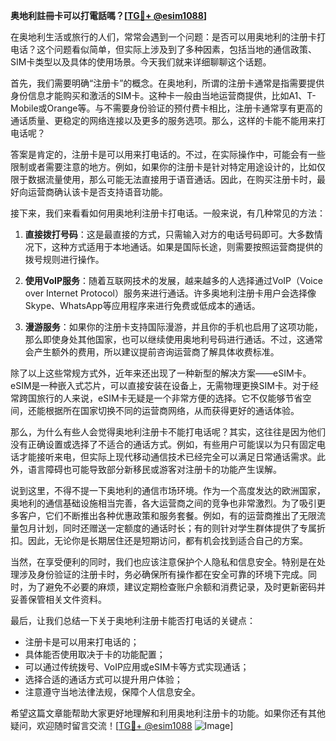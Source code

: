 **奥地利註冊卡可以打電話嗎？[[TG💪+ @esim1088](https://t.me/s/esim1088)]**

在奥地利生活或旅行的人们，常常会遇到一个问题：是否可以用奥地利的注册卡打电话？这个问题看似简单，但实际上涉及到了多种因素，包括当地的通信政策、SIM卡类型以及具体的使用场景。今天我们就来详细聊聊这个话题。

首先，我们需要明确“注册卡”的概念。在奥地利，所谓的注册卡通常是指需要提供身份信息才能购买和激活的SIM卡。这种卡一般由当地运营商提供，比如A1、T-Mobile或Orange等。与不需要身份验证的预付费卡相比，注册卡通常享有更高的通话质量、更稳定的网络连接以及更多的服务选项。那么，这样的卡能不能用来打电话呢？

答案是肯定的，注册卡是可以用来打电话的。不过，在实际操作中，可能会有一些限制或者需要注意的地方。例如，如果你的注册卡是针对特定用途设计的，比如仅限于数据流量使用，那么可能无法直接用于语音通话。因此，在购买注册卡时，最好向运营商确认该卡是否支持语音功能。

接下来，我们来看看如何用奥地利注册卡打电话。一般来说，有几种常见的方法：

1. **直接拨打号码**：这是最直接的方式，只需输入对方的电话号码即可。大多数情况下，这种方式适用于本地通话。如果是国际长途，则需要按照运营商提供的拨号规则进行操作。

2. **使用VoIP服务**：随着互联网技术的发展，越来越多的人选择通过VoIP（Voice over Internet Protocol）服务来进行通话。许多奥地利注册卡用户会选择像Skype、WhatsApp等应用程序来进行免费或低成本的通话。

3. **漫游服务**：如果你的注册卡支持国际漫游，并且你的手机也启用了这项功能，那么即使身处其他国家，也可以继续使用奥地利号码进行通话。不过，这通常会产生额外的费用，所以建议提前咨询运营商了解具体收费标准。

除了以上这些常规方式外，近年来还出现了一种新型的解决方案——eSIM卡。eSIM是一种嵌入式芯片，可以直接安装在设备上，无需物理更换SIM卡。对于经常跨国旅行的人来说，eSIM卡无疑是一个非常方便的选择。它不仅能够节省空间，还能根据所在国家切换不同的运营商网络，从而获得更好的通话体验。

那么，为什么有些人会觉得奥地利注册卡不能打电话呢？其实，这往往是因为他们没有正确设置或选择了不适合的通话方式。例如，有些用户可能误以为只有固定电话才能接听来电，但实际上现代移动通信技术已经完全可以满足日常通话需求。此外，语言障碍也可能导致部分新移民或游客对注册卡的功能产生误解。

说到这里，不得不提一下奥地利的通信市场环境。作为一个高度发达的欧洲国家，奥地利的通信基础设施相当完善，各大运营商之间的竞争也非常激烈。为了吸引更多客户，它们不断推出各种优惠政策和服务套餐。例如，有的运营商推出了无限流量包月计划，同时还赠送一定额度的通话时长；有的则针对学生群体提供了专属折扣。因此，无论你是长期居住还是短期访问，都有机会找到适合自己的方案。

当然，在享受便利的同时，我们也应该注意保护个人隐私和信息安全。特别是在处理涉及身份验证的注册卡时，务必确保所有操作都在安全可靠的环境下完成。同时，为了避免不必要的麻烦，建议定期检查账户余额和消费记录，及时更新密码并妥善保管相关文件资料。

最后，让我们总结一下关于奥地利注册卡能否打电话的关键点：

- 注册卡是可以用来打电话的；
- 具体能否使用取决于卡的功能配置；
- 可以通过传统拨号、VoIP应用或eSIM卡等方式实现通话；
- 选择合适的通话方式可以提升用户体验；
- 注意遵守当地法律法规，保障个人信息安全。

希望这篇文章能帮助大家更好地理解和利用奥地利注册卡的功能。如果你还有其他疑问，欢迎随时留言交流！[[TG💪+ @esim1088](https://t.me/s/esim1088) ![Image](https://i.postimg.cc/4NQfJmqS/Snipaste-2025-05-13-00-14-12.png)]